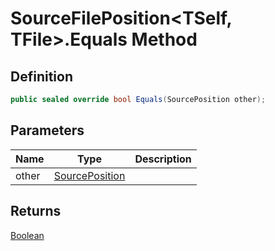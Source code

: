 # SourceFilePosition&lt;TSelf, TFile&gt;.Equals Method
## Definition

```c#
public sealed override bool Equals(SourcePosition other);
```

## Parameters

| Name | Type | Description |
| ---- | ---- | ----------- |
| other | [SourcePosition](MrKWatkins.Ast.Position.SourcePosition.md) |  |

## Returns

[Boolean](https://learn.microsoft.com/en-gb/dotnet/api/System.Boolean)
